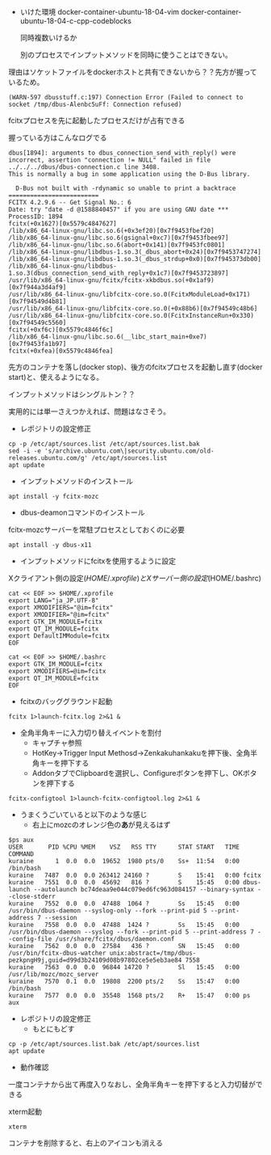 - いけた環境
  docker-container-ubuntu-18-04-vim
  docker-container-ubuntu-18-04-c-cpp-codeblocks


  同時複数いけるか

  別のプロセスでインプットメソッドを同時に使うことはできない。

理由はソケットファイルをdockerホストと共有できないから？？先方が握っているため。

```
(WARN-597 dbusstuff.c:197) Connection Error (Failed to connect to socket /tmp/dbus-Alenbc5uFf: Connection refused)
```


  fcitxプロセスを先に起動したプロセスだけが占有できる

握っている方はこんなログでる

```
dbus[1894]: arguments to dbus_connection_send_with_reply() were incorrect, assertion "connection != NULL" failed in file ../../../dbus/dbus-connection.c line 3408.
This is normally a bug in some application using the D-Bus library.

  D-Bus not built with -rdynamic so unable to print a backtrace
=========================
FCITX 4.2.9.6 -- Get Signal No.: 6
Date: try "date -d @1588840457" if you are using GNU date ***
ProcessID: 1894
fcitx(+0x1627)[0x5579c4847627]
/lib/x86_64-linux-gnu/libc.so.6(+0x3ef20)[0x7f9453fbef20]
/lib/x86_64-linux-gnu/libc.so.6(gsignal+0xc7)[0x7f9453fbee97]
/lib/x86_64-linux-gnu/libc.so.6(abort+0x141)[0x7f9453fc0801]
/lib/x86_64-linux-gnu/libdbus-1.so.3(_dbus_abort+0x24)[0x7f9453747274]
/lib/x86_64-linux-gnu/libdbus-1.so.3(_dbus_strdup+0x0)[0x7f945373db00]
/lib/x86_64-linux-gnu/libdbus-1.so.3(dbus_connection_send_with_reply+0x1c7)[0x7f9453723897]
/usr/lib/x86_64-linux-gnu/fcitx/fcitx-xkbdbus.so(+0x1af9)[0x7f944a3d4af9]
/usr/lib/x86_64-linux-gnu/libfcitx-core.so.0(FcitxModuleLoad+0x171)[0x7f94549d4b81]
/usr/lib/x86_64-linux-gnu/libfcitx-core.so.0(+0x88b6)[0x7f94549c48b6]
/usr/lib/x86_64-linux-gnu/libfcitx-core.so.0(FcitxInstanceRun+0x330)[0x7f94549c5560]
fcitx(+0xf6c)[0x5579c4846f6c]
/lib/x86_64-linux-gnu/libc.so.6(__libc_start_main+0xe7)[0x7f9453fa1b97]
fcitx(+0xfea)[0x5579c4846fea]
```


  先方のコンテナを落し(docker stop)、後方のfcitxプロセスを起動し直す(docker start)と、使えるようになる。

  インプットメソッドはシングルトン？？

  実用的には単一さえつかえれば、問題はなさそう。


- レポジトリの設定修正

```
cp -p /etc/apt/sources.list /etc/apt/sources.list.bak
sed -i -e 's/archive.ubuntu.com\|security.ubuntu.com/old-releases.ubuntu.com/g' /etc/apt/sources.list
apt update
```

- インプットメソッドのインストール


```
apt install -y fcitx-mozc
```

- dbus-deamonコマンドのインストール

fcitx-mozcサーバーを常駐プロセスとしておくのに必要

```
apt install -y dbus-x11
```


- インプットメソッドにfcitxを使用するように設定

Xクライアント側の設定($HOME/.xprofile)とXサーバー側の設定($HOME/.bashrc)

```
cat << EOF >> $HOME/.xprofile
export LANG="ja_JP.UTF-8"
export XMODIFIERS="@im=fcitx"
export XMODIFIER="@im=fcitx"
export GTK_IM_MODULE=fcitx
export QT_IM_MODULE=fcitx
export DefaultIMModule=fcitx
EOF
```

```
cat << EOF >> $HOME/.bashrc
export GTK_IM_MODULE=fcitx
export XMODIFIERS=@im=fcitx
export QT_IM_MODULE=fcitx
EOF
```


- fcitxのバッググラウンド起動

```
fcitx 1>launch-fcitx.log 2>&1 &
```

- 全角半角キーに入力切り替えイベントを割付
  - キャプチャ参照
  - HotKey->Trigger Input Methosd->Zenkakuhankakuを押下後、全角半角キーを押下する
  - AddonタブでClipboardを選択し、Configureボタンを押下し、OKボタンを押下する

```
fcitx-configtool 1>launch-fcitx-configtool.log 2>&1 &
```

- うまくうごいていると以下のような感じ
  - 右上にmozcのオレンジ色の**あ**が見えるはず
```
$ps aux
USER       PID %CPU %MEM    VSZ   RSS TTY      STAT START   TIME COMMAND
kuraine      1  0.0  0.0  19652  1980 pts/0    Ss+  11:54   0:00 /bin/bash
kuraine   7487  0.0  0.0 263412 24160 ?        S    15:41   0:00 fcitx
kuraine   7551  0.0  0.0  45692   816 ?        S    15:45   0:00 dbus-launch --autolaunch bc74deaa9e044c079ed6fc963d084157 --binary-syntax --close-stderr
kuraine   7552  0.0  0.0  47488  1064 ?        Ss   15:45   0:00 /usr/bin/dbus-daemon --syslog-only --fork --print-pid 5 --print-address 7 --session
kuraine   7558  0.0  0.0  47488  1424 ?        Ss   15:45   0:00 /usr/bin/dbus-daemon --syslog --fork --print-pid 5 --print-address 7 --config-file /usr/share/fcitx/dbus/daemon.conf
kuraine   7562  0.0  0.0  27584   436 ?        SN   15:45   0:00 /usr/bin/fcitx-dbus-watcher unix:abstract=/tmp/dbus-pezkpngH9j,guid=d99d3b24109d08b97802ce5e5eb3ae84 7558
kuraine   7563  0.0  0.0  96844 14720 ?        Sl   15:45   0:00 /usr/lib/mozc/mozc_server
kuraine   7570  0.1  0.0  19808  2200 pts/2    Ss   15:47   0:00 /bin/bash
kuraine   7577  0.0  0.0  35548  1568 pts/2    R+   15:47   0:00 ps aux
```

- レポジトリの設定修正
  - もとにもどす
```
cp -p /etc/apt/sources.list.bak /etc/apt/sources.list
apt update
```


- 動作確認

一度コンテナから出て再度入りなおし、全角半角キーを押下すると入力切替ができる

xterm起動

```
xterm
```

コンテナを削除すると、右上のアイコンも消える

